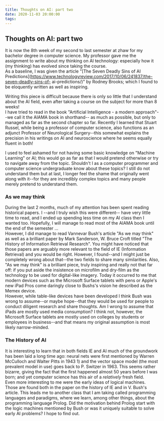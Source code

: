 ```yaml
---
title: Thoughts on AI: part two
date: 2020-11-03 20:00:00
tags:
---
```


## Thoughts on AI: part two

It is now the 8th week of my second to last semester at zhaw for my bachelor degree in computer science. My professor gave me the assignment to write about my thinking on AI technology: especially how it (my thinking) has evolved since taking the course.  
As a baseline, I was given the article "[The Seven Deadly Sins of AI Predictions](https://www.technologyreview.com/2017/10/06/241837/the-seven-deadly-sins-of- ai-predictions/)" by Rodney Brooks; which I found to be eloquently written as well as inspiring.

Writing this piece is difficult because there is only so little that I understand about the AI field, even after taking a course on the subject for more than 8 weeks!  
I have tried to read in the book "Artificial Intelligence - a modern approach"--we call it the AIAMA book in shorthand-- as much as possible, but only to managed as far as the second chapter so far. Recently I learned that Stuart Russel, while being a professor of computer science, also functions as an adjunct Professor of Neurological Surgery--this somewhat explains the precision in his writings on AI and neuroscience where he seems equally fluent in both!

I used to feel ashamed for not having some basic knowledge on "Machine Learning" or AI; this would go as far as that I would pretend otherwise or try to navigate away from the topic. Shouldn't I as a computer programmer and computer science undergraduate know about these topics? I still do not understand them but at last, I longer feel the shame that originally went along with it--for they are incredibly complex topics and many people merely pretend to understand them.

### As we may think
During the last 2 months, much of my attention has been spent reading historical papers. I --and I truly wish this were different-- have very little time to read, and I ended up spending less time on my AI class then I wanted too. Hopefully, I will manage to read most of the AIAMA book until the end of the semester ...  
However, I did manage to read Vannevar Bush's article "As we may think" as well as a brilliant paper by Mark Sanderson, W. Bruce Croft titled "The History of Information Retrieval Research". You might have noticed that those papers are arguably more relevant to the field of IE (Information Retrieval) and you would be right. However, I found--and I might just be completely wrong about that--the two fields to share many similarities. Also, "As we may think" is a brilliant piece, truly inspiring and really not that far off: if you put aside the insistence on microfilm and dry-film as the technology to be used for digital-like imagery. Today it occurred to me that modern devices such as the Microsoft Surface tablets with pens or Apple's new iPad Pros come daringly close to Bushs's vision he described as the Memex device.  
However, while table-like devices have been developed I think Bush was wrong to assume--or maybe hope--that they would be used for people to conduct diligent research and share thoughts. Am I wrong to assume that iPads are mostly used media consumption? I think not, however, the Microsoft Surface tablets are mostly used on colleges by students or employees in business--and that means my original assumption is most likely narrow-minded.

### The History of AI
It is interesting to learn that in both fields IE and AI much of the groundwork has been laid a long time ago: neural nets were first mentioned by  Warren McCulloch and Walter Pitts in 1943 1) and the vector space model (the most prevalent model in use) goes back to P. Switzer in 1963. This seems rather bizarre, giving the fact that the first happened almost 50 years before I was born; and yet computer science has this air of a *relatively* fresh field.  
Even more interesting to me were the early ideas of logical machines. Those are found both in the paper on the history of IE and in V. Bush's article. This leads me to another class that I am taking called programming languages and paradigms, where we learn, among other things, about the programming language Prolog. Did the motivation behind Prolog start with the logic machines mentioned by Bush or was it uniquely suitable to solve early AI problems? I hope to find out.
